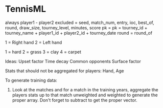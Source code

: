 # TennisML

always player1 - player2
excluded = seed, match_num, entry, ioc, best_of, round, draw_size, tourney_level, minutes, score
pk = pk = tourney_id + tourney_name + player1_id + player2_id + tourney_date
round = round_of

1 = Right hand
2 = Left hand

1 = hard
2 = grass
3 = clay
4 = carpet

Ideas:
Upset factor
Time decay
Common opponents
Surface factor

Stats that should not be aggregated for players:
Hand, Age

To generate training data:
1) Look at the matches and for a match in the training years, aggregate the players stats up to that match unweighted and weighted to generate the proper array.
Don't forget to subtract to get the proper vector.